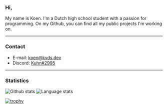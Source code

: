 ### Hi,
My name is Koen. I'm a Dutch high school student with a passion for programming. On my Github, you can find all my public projects I'm working on.

---
### Contact

- E-mail: [koen@kvds.dev](mailto:koen@kvds.dev)
- Discord: [Kuhn#2995](https://discordapp.com/users/264498576892100608)

---

### Statistics
![Github stats](https://github-readme-stats.vercel.app/api?username=KoenvdStroom&show_icons=true&theme=dark&count_private=true) ![Language stats](https://github-readme-stats.vercel.app/api/top-langs/?username=KoenvdStroom&show_icons=true&theme=dark)

[![trophy](https://github-profile-trophy.vercel.app/?username=KoenvdStroom&theme=onedark)](https://github.com/ryo-ma/github-profile-trophy)

